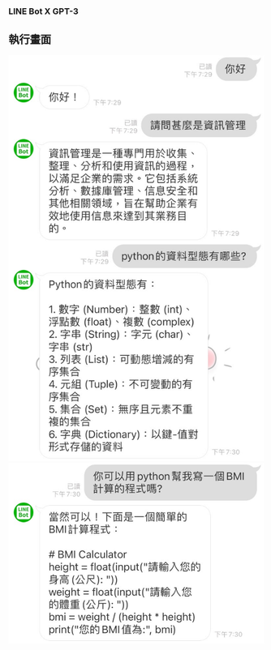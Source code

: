 <h3>LINE Bot X GPT-3 </h3>
<h2>執行畫面</h2>
<img src="run screen/run screen2.jpg">
<img src="run screen/run screen1.jpg">
